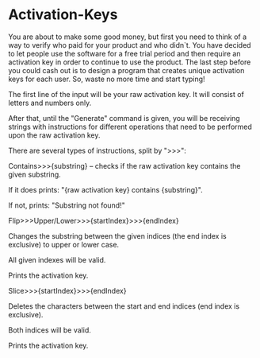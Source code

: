 # Activation-Keys

You are about to make some good money, but first you need to think of a way to verify who paid for your product and who didn`t. You have decided to let people use the software for a free trial period and then require an activation key in order to continue to use the product. The last step before you could cash out is to design a program that creates unique activation keys for each user. So, waste no more time and start typing! 

 

The first line of the input will be your raw activation key. It will consist of letters and numbers only.  

After that, until the "Generate" command is given, you will be receiving strings with instructions for different operations that need to be performed upon the raw activation key. 

There are several types of instructions, split by ">>>": 

Contains>>>{substring} – checks if the raw activation key contains the given substring. 

If it does prints: "{raw activation key} contains {substring}". 

If not, prints: "Substring not found!" 

Flip>>>Upper/Lower>>>{startIndex}>>>{endIndex} 

Changes the substring between the given indices (the end index is exclusive) to upper or lower case.  

All given indexes will be valid. 

Prints the activation key. 

Slice>>>{startIndex}>>>{endIndex} 

Deletes the characters between the start and end indices (end index is exclusive). 

Both indices will be valid. 

Prints the activation key.
